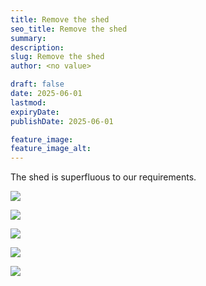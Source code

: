 ```yaml
---
title: Remove the shed
seo_title: Remove the shed
summary:
description:
slug: Remove the shed
author: <no value>

draft: false
date: 2025-06-01
lastmod:
expiryDate:
publishDate: 2025-06-01

feature_image:
feature_image_alt:
---
```

The shed is superfluous to our requirements.


![](/images/2251.jpeg )

![](/images/2256.jpeg )

![](/images/2262.jpeg )

![](/images/2269.jpeg )

![](/images/2274.jpeg )

